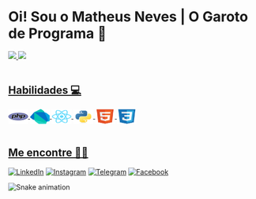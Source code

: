 # Oi! Sou o Matheus Neves | O Garoto de Programa 🤔

 <div>
  <a href="https://github.com/MatheusGinel">
  <img height="180em" src="https://github-readme-stats.vercel.app/api?username=MatheusGinel&show_icons=true&theme=tokyonight"/>
  <img height="180em" src="https://github-readme-stats.vercel.app/api/top-langs/?username=MatheusGinel&layout=compact&langs_count=16&theme=tokyonight"/>
</div><br>

## Habilidades 💻
<div style="display: inline_block">
  <img align="center" alt="Matt-PHP" height="30" width="40" src="https://raw.githubusercontent.com/devicons/devicon/master/icons/php/php-original.svg">
  <img align="center" alt="Matt-Dart" height="30" width="40" src="https://raw.githubusercontent.com/devicons/devicon/master/icons/dart/dart-original.svg">
  <img align="center" alt="Matt-React" height="30" width="40" src="https://raw.githubusercontent.com/devicons/devicon/master/icons/react/react-original.svg">
  <img align="center" alt="Matt-Python" height="30" width="40" src="https://raw.githubusercontent.com/devicons/devicon/master/icons/python/python-original.svg">
  <img align="center" alt="Matt-HTML" height="30" width="40" src="https://raw.githubusercontent.com/devicons/devicon/master/icons/html5/html5-original.svg">
  <img align="center" alt="Matt-CSS" height="30" width="40" src="https://raw.githubusercontent.com/devicons/devicon/master/icons/css3/css3-original.svg">
</div><br>

## Me encontre 🕵🏻
[![LinkedIn](https://img.shields.io/badge/LinkedIn-000?style=for-the-badge&logo=linkedin&logoColor=0E76A8)](https://www.linkedin.com/in/matheusginel/)
[![Instagram](https://img.shields.io/badge/Instagram-000?style=for-the-badge&logo=instagram)](https://www.instagram.com/matheus_ginel/)
[![Telegram](https://img.shields.io/badge/Telegram-000?style=for-the-badge&logo=telegram&logoColor=white)](https://t.me/MatheusGinel)
[![Facebook](https://img.shields.io/badge/Facebook-000?style=for-the-badge&logo=facebook)](https://www.facebook.com/matheus.azevedoneves/)

![Snake animation](https://github.com/MatheusGinel/MatheusGinel/blob/output/github-contribution-grid-snake.svg)
